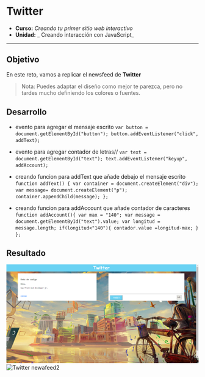 # Twitter

* **Curso:** _Creando tu primer sitio web interactivo_
* **Unidad:** _ Creando interacción con JavaScript_

***

## Objetivo

En este reto, vamos a replicar el newsfeed de **Twitter**
> Nota: Puedes adaptar el diseño como mejor te parezca, pero no tardes mucho definiendo los colores o fuentes.

## Desarrollo

* evento para agregar el mensaje escrito
  `var button = document.getElementById("button");
  button.addEventListener("click", addText);`
* evento para agregar contador de letras//
  `var text = document.getElementById("text");
  text.addEventListener("keyup", addAccount);`
* creando funcion para addText que añade debajo el mensaje escrito
`function addText() {
  var container = document.createElement("div");
  var message= document.createElement("p");
    container.appendChild(message);
  };`

* creando funcion para addAccount que añade contador de caracteres
`function addAccount(){
  var max = "140";
  var message = document.getElementById("text").value;
  var longitud = message.length;
    if(longitud<"140"){
    contador.value =longitud-max;
    }
  };`

## Resultado

![Twitter newafeed1](assets/twitter-1.png)
![Twitter newafeed2](assets/twitteer-2.png)
